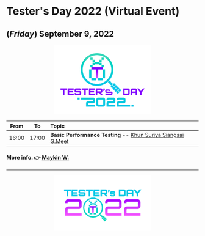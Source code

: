 # Tester's Day 2022 (Virtual Event)

## **(*Friday*) September 9, 2022**

<p align="center">
    <a href="/Asset/2022/Logo/PNG/Tester_s-Day-logo-01.png"><img src="/Asset/2022/Logo/PNG/Tester_s-Day-logo-01.png" width="50%" title="Tester's Day 2022 (#VirtualEvent)"></a>
</p>

| From    |    To    |  Topic                                                |
|:-------:|:--------:|:------------------------------------------------------|
| 16:00   |  17:00   | <b>Basic Performance Testing</b> -- [Khun Suriya Siangsai](https://www.facebook.com/lovery.yous) [G.Meet](https://meet.google.com/isr-kzvk-gfm)|

#### More info. 👉 [Maykin W.](https://line.me/R/ti/p/%40maykin)

---

<p align="center">
    <a href="/Asset/2022/Logo/PNG/Tester_s-Day-logo-02.png"><img src="/Asset/2022/Logo/PNG/Tester_s-Day-logo-02.png" width="50%" title="Tester's Day 2022 (#VirtualEvent)"></a>
</p>